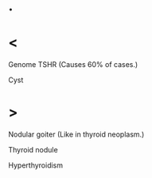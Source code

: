 # .

# <

Genome TSHR
(Causes 60% of cases.)

Cyst

# >

Nodular goiter
(Like in thyroid neoplasm.)

Thyroid nodule

Hyperthyroidism
